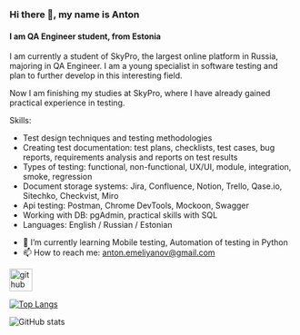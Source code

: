 ### Hi there 👋, my name is Anton
#### I am QA Engineer student, from Estonia
I am currently a student of SkyPro, the largest online platform in Russia, majoring in QA Engineer.
I am a young specialist in software testing and plan to further develop in this interesting field.

Now I am finishing my studies at SkyPro, where I have already gained practical experience in testing.

Skills: 
* Test design techniques and testing methodologies 
* Creating test documentation: test plans, checklists, test cases, bug reports, requirements analysis and reports on test results
* Types of testing: functional, non-functional, UX/UI, module, integration, smoke, regression
* Document storage systems: Jira, Confluence, Notion, Trello, Qase.io, Sitechko, Checkvist, Miro
* Api testing: Postman, Chrome DevTools, Mockoon, Swagger
* Working with DB: pgAdmin, practical skills with SQL
* Languages: English / Russian / Estonian

- 🌱 I’m currently learning Mobile testing, Automation of testing in Python 
- 📫 How to reach me: anton.emeliyanov@gmail.com 


[<img src='https://cdn.jsdelivr.net/npm/simple-icons@3.0.1/icons/github.svg' alt='github' height='40'>](https://github.com/Pos7al)  

[![Top Langs](https://github-readme-stats.vercel.app/api/top-langs/?username=Pos7al)](https://github.com/anuraghazra/github-readme-stats)

![GitHub stats](https://github-readme-stats.vercel.app/api?username=Pos7al&show_icons=true)  

